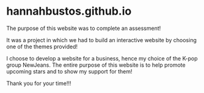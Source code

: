 # hannahbustos.github.io
The purpose of this website was to complete an assessment!

It was a project in which we had to build an interactive website by choosing one of the themes provided!

I choose to develop a website for a business, hence my choice of the K-pop group NewJeans. The entire purpose of this website is to help promote upcoming stars and to show my support for them!

Thank you for your time!!!